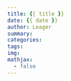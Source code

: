 ```yaml
---
title: {{ title }}
date: {{ date }}
author: Leager
summary:
categories:
tags:
img:
mathjax:
  - false
---
```

